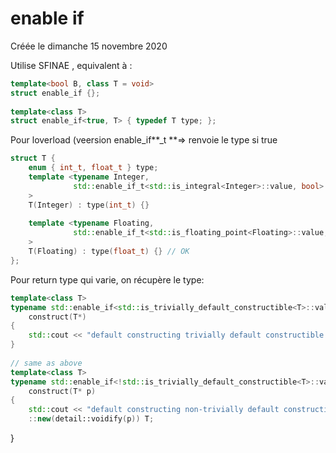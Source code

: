 
#  enable if 
Créée le dimanche 15 novembre 2020


Utilise SFINAE , equivalent à :
```cpp
template<bool B, class T = void>
struct enable_if {};
 
template<class T>
struct enable_if<true, T> { typedef T type; };
```

Pour loverload (veersion enable_if**_t **=> renvoie le type si true
```cpp
struct T {
    enum { int_t, float_t } type;
    template <typename Integer,
              std::enable_if_t<std::is_integral<Integer>::value, bool> = true => le = true peu important, juste pour initialiser
    >
    T(Integer) : type(int_t) {}
 
    template <typename Floating,
              std::enable_if_t<std::is_floating_point<Floating>::value, bool> = true
    >
    T(Floating) : type(float_t) {} // OK
};
```


Pour return type qui varie, on récupère le type:
```cpp
template<class T>
typename std::enable_if<std::is_trivially_default_constructible<T>::value>::type 
    construct(T*) 
{
    std::cout << "default constructing trivially default constructible T\n";
}
 
// same as above
template<class T>
typename std::enable_if<!std::is_trivially_default_constructible<T>::value>::type 
    construct(T* p) 
{
    std::cout << "default constructing non-trivially default constructible T\n";
    ::new(detail::voidify(p)) T;
```

}
